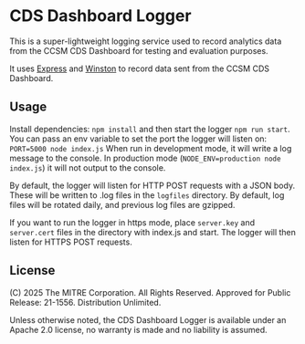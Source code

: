 # CDS Dashboard Logger
This is a super-lightweight logging service used to record analytics data from the CCSM CDS Dashboard for testing and evaluation purposes. 

It uses [Express](https://expressjs.com) and [Winston](https://github.com/winstonjs/winston) to record data sent from the CCSM CDS Dashboard. 

## Usage
Install dependencies: `npm install` and then start the logger `npm run start`. You can pass an env variable to set the port the logger will listen on: `PORT=5000 node index.js`
When run in development mode, it will write a log message to the console. In production mode (`NODE_ENV=production node index.js`) it will not output to the console.

By default, the logger will listen for HTTP POST requests with a JSON body. These will be written to .log files in the `logfiles` directory. By default, log files will be rotated daily, and previous log files are gzipped. 

If you want to run the logger in https mode, place `server.key` and `server.cert` files in the directory with index.js and start. The logger will then listen for HTTPS POST requests.

## License

(C) 2025 The MITRE Corporation. All Rights Reserved. Approved for Public Release: 21-1556. Distribution Unlimited.

Unless otherwise noted, the CDS Dashboard Logger is available under an Apache 2.0 license, no warranty is made and no liability is assumed.